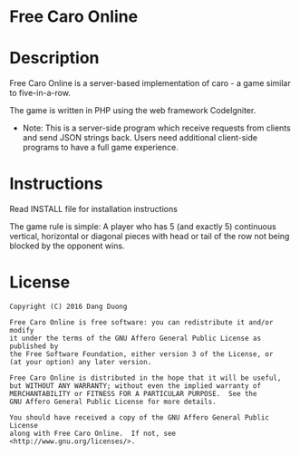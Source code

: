 # Free Caro Online

# Description

Free Caro Online is a server-based implementation of caro - a game similar to five-in-a-row.

The game is written in PHP using the web framework CodeIgniter.

* Note: This is a server-side program which receive requests from clients and send JSON strings back. Users need additional client-side programs to have a full game experience.

# Instructions

Read INSTALL file for installation instructions

The game rule is simple: A player who has 5 (and exactly 5) continuous vertical, horizontal or diagonal pieces with head or tail of the row not being blocked by the opponent wins.

# License

    Copyright (C) 2016 Dang Duong

    Free Caro Online is free software: you can redistribute it and/or modify
    it under the terms of the GNU Affero General Public License as published by
    the Free Software Foundation, either version 3 of the License, or
    (at your option) any later version.

    Free Caro Online is distributed in the hope that it will be useful,
    but WITHOUT ANY WARRANTY; without even the implied warranty of
    MERCHANTABILITY or FITNESS FOR A PARTICULAR PURPOSE.  See the
    GNU Affero General Public License for more details.

    You should have received a copy of the GNU Affero General Public License
    along with Free Caro Online.  If not, see <http://www.gnu.org/licenses/>.

